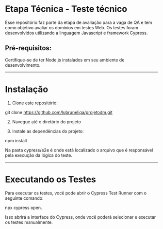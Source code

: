 # Etapa Técnica - Teste técnico

Esse repositório faz parte da etapa de avaliação para a vaga de QA e tem como objetivo avaliar os domínios em testes Web. Os testes foram desenvolvidos utilizando a linguagem Javascript e framework Cypress.


## Pré-requisitos:

Certifique-se de ter Node.js instalados em seu ambiente de desenvolvimento.

___________________________________________________________________________________________________________________________________________________________________________________________________________________

# Instalação

1. Clone este repositório:

git clone https://github.com/lubruneliqa/projetodm.git

2. Navegue até o diretório do projeto

3. Instale as dependências do projeto:

npm install

Na pasta cypress/e2e é onde está localizado o arquivo que é responsável pela execução da lógica do teste.
___________________________________________________________________________________________________________________________________________________________________________________________________________________

# Executando os Testes

Para executar os testes, você pode abrir o Cypress Test Runner com o seguinte comando:

npx cypress open.

Isso abrirá a interface do Cypress, onde você poderá selecionar e executar os testes manualmente.
